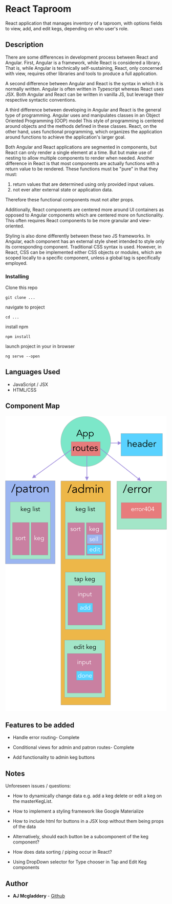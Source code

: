 # React Taproom

React application that manages inventory of a taproom, with options fields to view, add, and edit kegs, depending on who user's role.

## Description

There are some differences in development process between React and Angular. First, Angular is a framework, while React is considered a library. That is, while Angular is technically self-sustaining, React, only concerned with view, requires other libraries and tools to produce a full application.

A second difference between Angular and React is the syntax in which it is normally written. Angular is often written in Typescript whereas React uses JSX. Both Angular and React can be written in vanilla JS, but leverage their respective syntactic conventions.

A third difference between developing in Angular and React is the general type of programming. Angular uses and manipulates classes in an Object Oriented Programming (OOP) model This style of programming is centered around objects and the methods defined in these classes. React, on the other hand, uses functional programming, which organizes the application around functions to achieve the application's larger goal.

Both Angular and React applications are segmented in components, but React can only render a single element at a time. But but make use of nesting to allow multiple components to render when needed. Another difference in React is that most components are actually functions with a return value to be rendered. These functions must be "pure" in that they must:

1) return values that are determined using only provided input values.
2) not ever alter external state or application data.

Therefore these functional components must not alter props.

Additionally, React components are centered more around UI containers as opposed to Angular components which are centered more on functionality. This often requires React components to be more granular and view-oriented.

Styling is also done differently between these two JS frameworks. In Angular, each component has an external style sheet intended to style only its corresponding component. Traditional CSS syntax is used. However, in React, CSS can be implemented either CSS objects or modules, which are scoped locally to a specific component, unless a global tag is specifically employed.


### Installing

Clone this repo

```
git clone ...
```

navigate to project

```
cd ...
```

install npm

```
npm install
```

launch project in your in browser

```
ng serve --open
```
## Languages Used

* JavaScript / JSX
* HTML/CSS

## Component Map

![component-map](https://github.com/amcgladd/react-taproom/blob/master/taproom-react-component-map.png)

## Features to be added

* Handle error routing- Complete

* Conditional views for admin and patron routes- Complete

* Add functionality to admin keg buttons

## Notes

Unforeseen issues / questions:

* How to dynamically change data e.g. add a keg delete or edit a keg on the masterKegList.

* How to implement a styling framework like Google Materialize

* How to include html for buttons in a JSX loop without them being props of the data

* Alternatively, should each button be a subcomponent of the keg component?

* How does data sorting / piping occur in React?

* Using DropDown selector for Type chooser in Tap and Edit Keg components

## Author

* **AJ Mcgladdery** - [Github](https://github.com/amcgladd)
